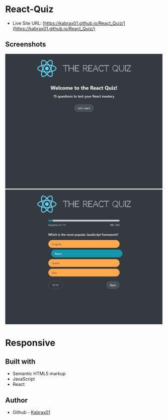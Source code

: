 # React-Quiz

- Live Site URL: [https://kabrax01.github.io/React_Quiz/](https://kabrax01.github.io/React_Quiz/)

## Screenshots

<img src="./src/img/welcome_screen.png" width="500">
<img src="./src/img/answer.png" width="500">

# Responsive

## Built with

- Semantic HTML5 markup
- JavaScript
- React

## Author

- Github - [Kabrax01](https://github.com/Kabrax01)
